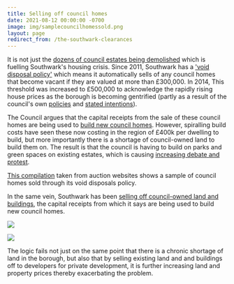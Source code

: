 ```yaml
---
title: Selling off council homes
date: 2021-08-12 00:00:00 -0700
image: img/samplecouncilhomessold.png
layout: page
redirect_from: /the-southwark-clearances
---
```


It is not just the [dozens of council estates being demolished](http://heygatewashome.org/img/EstatesGazette.pdf) which is fuelling Southwark's housing crisis. Since 2011, Southwark has a ['void disposal policy'](https://moderngov.southwark.gov.uk/documents/s47497/Report%20Review%20of%20voids%20disposal%20strategy.pdf) which means it automatically sells of any council homes that become vacant if they are valued at more than £300,000. In 2014, This threshold was increased to £500,000 to acknowledge the rapidly rising house prices as the borough is becoming gentrified (partly as a result of the council's own [policies](https://35percent.org/estates/) and [stated intentions](http://35percent.org/img/EstatesGazette.pdf)).

The Council argues that the capital receipts from the sale of these council homes are being used to [build new council homes](https://35percent.org/new-council-homes). However, spiralling build costs have seen these now costing in the region of £400k per dwelling to build, but more importantly there is a shortage of council-owned land to build them on. The result is that the council is having to build on parks and green spaces on existing estates, which is causing [increasing debate and protest](https://www.southwarknews.co.uk/news/the-great-infilling-debate-in-southwark-every-estate-where-new-developments-are-proposed-or-already-underway/).

[This compilation](https://35percent.org/img/sold_by_southwark.pdf) taken from auction websites shows a sample of council homes sold through its void disposals policy.

In the same vein, Southwark has been [selling off council-owned land and buildings](https://www.35percent.org/estates/firesale/), the capital receipts from which it says are being used to build new council homes.

![](https://www.35percent.org/img/soldland.png)

![](https://www.35percent.org/img/selloff2.png)

The logic fails not just on the same point that there is a chronic shortage of land in the borough, but also that by selling existing land and and buildings off to developers for private development, it is further increasing land and property prices thereby exacerbating the problem.
